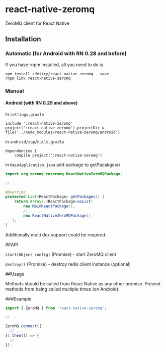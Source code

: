 # react-native-zeromq
ZeroMQ client for React Native

## Installation

### Automatic (for Android with RN 0.28 and before)

If you have rnpm installed, all you need to do is

```
npm install zdmitry/react-native-zeromq --save
rnpm link react-native-zeromq
```


### Manual

#### Android (with RN 0.29 and above)
in `settings.gradle`

```
include ':react-native-zeromq'
project(':react-native-zeromq').projectDir = file('../node_modules/react-native-zeromq/android')
```

in `android/app/build.gradle`

```
dependencies {
    compile project(':react-native-zeromq')
```

in `MainApplication.java`
add package to getPacakges()

```java
import org.zeromq.rnzeromq.ReactNativeZeroMQPackage;

// ...

@Override
protected List<ReactPackage> getPackages() {
    return Arrays.<ReactPackage>asList(
        new MainReactPackage(),
        // ... ,
        new ReactNativeZeroMQPackage()
   );
}
```

Additionally multi dex support could be required.


##API

`start(Object config)` (Promise) - start ZeroMQ client

`destroy()` (Promise) - destroy redis client instance (optional)


##Usage

Methods should be called from React Native as any other promise.
Prevent methods from being called multiple times (on Android).

###Example

```javascript
import { ZeroMQ } from 'react-native-zeromq';

// ...

ZeroMQ.connect({
  // ...
}).then(() => {
  // ...
});

```
